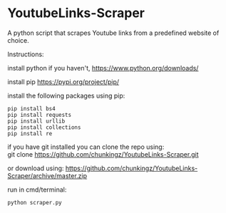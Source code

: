 # YoutubeLinks-Scraper
A python script that scrapes Youtube links from a predefined website of choice.

Instructions:

install python if you haven't, https://www.python.org/downloads/

install pip https://pypi.org/project/pip/

install the following packages using pip:
```
pip install bs4
pip install requests
pip install urllib
pip install collections
pip install re
```
if you have git installed you can clone the repo using:  
git clone https://github.com/chunkingz/YoutubeLinks-Scraper.git

or download using:
https://github.com/chunkingz/YoutubeLinks-Scraper/archive/master.zip

run in cmd/terminal:
```
python scraper.py
```
